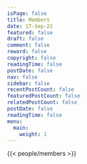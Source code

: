 ```yaml
---
isPage: false
title: Members
date: 17-Sep-22
featured: false
draft: false
comment: false
reward: false
copyright: false
readingTime: false
postDate: false
nav: false
sidebar: false
recentPostCount: false
featuredPostCount: false
relatedPostCount: false
postDate: false
readingTime: false
menu:
  main:
    weight: 1
---
```



{{< people/members >}}

